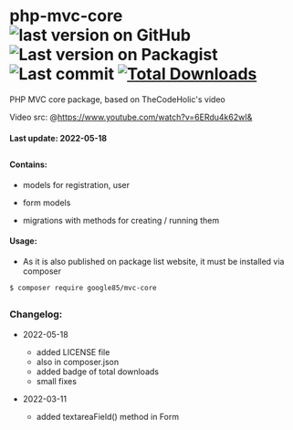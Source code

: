 # php-mvc-core   &nbsp;  <img src="https://img.shields.io/github/v/tag/google85/php-mvc-core?label=latest&style=plastic" alt="last version on GitHub"/>&nbsp;<img src="https://img.shields.io/packagist/v/google85/php-mvc-core?include_prereleases&style=plastic" alt="Last version on Packagist"/>&nbsp;<img src="https://img.shields.io/github/last-commit/google85/php-mvc-core/main?label=last%20update&style=plastic" alt="Last commit"/>&nbsp;<a href="https://packagist.org/packages/google85/php-mvc-core"><img src="https://img.shields.io/packagist/dt/google85/php-mvc-core?style=plastic&color=brightgreen" alt="Total Downloads"/></a>

PHP MVC core package, based on TheCodeHolic's video

Video src: @https://www.youtube.com/watch?v=6ERdu4k62wI&


#### Last update: 2022-05-18

##

#### Contains:

- models for registration, user

- form models

- migrations with methods for creating / running them

#### Usage:

 - As it is also published on package list website, it must be installed via composer
 
 ```
 $ composer require google85/mvc-core
 ```
##
### Changelog:


- 2022-05-18
    - added LICENSE file
    - also in composer.json
    - added badge of total downloads
    - small fixes
              
- 2022-03-11
    - added textareaField() method in Form
 



